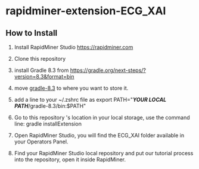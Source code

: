 # rapidminer-extension-ECG_XAI

## How to Install

1. Install RapidMiner Studio https://rapidminer.com

2. Clone this repository

3. install Gradle 8.3 from https://gradle.org/next-steps/?version=8.3&format=bin

4. move  [gradle-8.3](../../../../../../../usr/local/opt/gradle-8.3) to where you want to store it.

5. add a line to your ~/.zshrc file as export PATH="***YOUR LOCAL PATH***/gradle-8.3/bin:$PATH"

6. Go to this repository 's location in your local storage, use the command line: gradle installExtension

7. Open RapidMiner Studio, you will find the ECG_XAI folder available in your Operators Panel.

8. Find your RapidMiner Studio local repository and put our tutorial process into the repository, open it inside RapidMiner.
